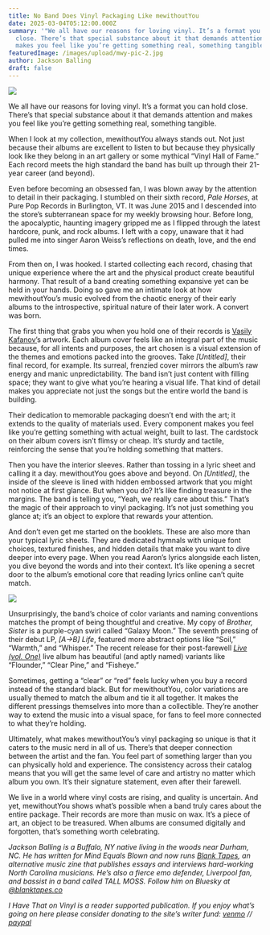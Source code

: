 ```yaml
---
title: No Band Does Vinyl Packaging Like mewithoutYou
date: 2025-03-04T05:12:00.000Z
summary: '"We all have our reasons for loving vinyl. It’s a format you can hold
  close. There’s that special substance about it that demands attention and
  makes you feel like you’re getting something real, something tangible"'
featuredImage: /images/upload/mwy-pic-2.jpg
author: Jackson Balling
draft: false
---
```

![](/images/upload/mwy-pic-2.jpg)




We all have our reasons for loving vinyl. It’s a format you can hold close. There’s that special substance about it that demands attention and makes you feel like you’re getting something real, something tangible. 

When I look at my collection, mewithoutYou always stands out. Not just because their albums are excellent to listen to but because they physically look like they belong in an art gallery or some mythical “Vinyl Hall of Fame.” Each record meets the high standard the band has built up through their 21-year career (and beyond).

Even before becoming an obsessed fan, I was blown away by the attention to detail in their packaging. I stumbled on their sixth record, *Pale Horses*, at Pure Pop Records in Burlington, VT. It was June 2015 and I descended into the store’s subterranean space for my weekly browsing hour. Before long, the apocalyptic, haunting imagery gripped me as I flipped through the latest hardcore, punk, and rock albums. I left with a copy, unaware that it had pulled me into singer Aaron Weiss’s reflections on death, love, and the end times.

From then on, I was hooked. I started collecting each record, chasing that unique experience where the art and the physical product create beautiful harmony. That result of a band creating something expansive yet can be held in your hands. Doing so gave me an intimate look at how mewithoutYou’s music evolved from the chaotic energy of their early albums to the introspective, spiritual nature of their later work. A convert was born.

The first thing that grabs you when you hold one of their records is [Vasily Kafanov’](https://www.kafanov.com/)s artwork. Each album cover feels like an integral part of the music because, for all intents and purposes, the art chosen is a visual extension of the themes and emotions packed into the grooves. Take *\[Untitled]*, their final record, for example. Its surreal, frenzied cover mirrors the album’s raw energy and manic unpredictability. The band isn’t just content with filling space; they want to give what you’re hearing a visual life. That kind of detail makes you appreciate not just the songs but the entire world the band is building.

Their dedication to memorable packaging doesn’t end with the art; it extends to the quality of materials used. Every component makes you feel like you’re getting something with actual weight, built to last. The cardstock on their album covers isn’t flimsy or cheap. It’s sturdy and tactile, reinforcing the sense that you’re holding something that matters.

Then you have the interior sleeves. Rather than tossing in a lyric sheet and calling it a day. mewithoutYou goes above and beyond. On *\[Untitled]*, the inside of the sleeve is lined with hidden embossed artwork that you might not notice at first glance. But when you do? It’s like finding treasure in the margins. The band is telling you, “Yeah, we really care about this.” That’s the magic of their approach to vinyl packaging. It’s not just something you glance at; it’s an object to explore that rewards your attention.

And don’t even get me started on the booklets. These are also more than your typical lyric sheets. They are dedicated hymnals with unique font choices, textured finishes, and hidden details that make you want to dive deeper into every page. When you read Aaron’s lyrics alongside each listen, you dive beyond the words and into their context. It’s like opening a secret door to the album’s emotional core that reading lyrics online can’t quite match.

![](/images/upload/mwy-pic-1.jpg)

Unsurprisingly, the band’s choice of color variants and naming conventions matches the prompt of being thoughtful and creative. My copy of *Brother, Sister* is a purple-cyan swirl called “Galaxy Moon.” The seventh pressing of their debut LP, *\[A→B] Life*, featured more abstract options like “Soil,” “Warmth,” and “Whisper.” The recent release for their post-farewell *[Live (vol. One)](https://mewithoutyou.com/collections/top-4/products/live-vol-one?variant=41162212474926)* live album has beautiful (and aptly named) variants like “Flounder,” “Clear Pine,” and “Fisheye.”

Sometimes, getting a “clear” or “red” feels lucky when you buy a record instead of the standard black. But for mewithoutYou, color variations are usually themed to match the album and tie it all together. It makes the different pressings themselves into more than a collectible. They’re another way to extend the music into a visual space, for fans to feel more connected to what they’re holding.

Ultimately, what makes mewithoutYou’s vinyl packaging so unique is that it caters to the music nerd in all of us. There’s that deeper connection between the artist and the fan. You feel part of something larger than you can physically hold and experience. The consistency across their catalog means that you will get the same level of care and artistry no matter which album you own. It’s their signature statement, even after their farewell.

We live in a world where vinyl costs are rising, and quality is uncertain. And yet, mewithoutYou shows what’s possible when a band truly cares about the entire package. Their records are more than music on wax. It’s a piece of art, an object to be treasured. When albums are consumed digitally and forgotten, that’s something worth celebrating.

*Jackson Balling is a Buffalo, NY native living in the woods near Durham, NC. He has written for Mind Equals Blown and now runs [Blank Tapes](https://blanktapes.co/), an alternative music zine that publishes essays and interviews hard-working North Carolina musicians. He’s also a fierce emo defender, Liverpool fan, and bassist in a band called TALL MOSS. Follow him on Bluesky at [@blanktapes.co](https://bsky.app/profile/blanktapes.co)*



*I Have That on Vinyl is a reader supported publication. If you enjoy what’s going on here please consider donating to the site’s writer fund: [venmo](https://account.venmo.com/u/Michele-Catalano2659) // [paypal](https://www.paypal.com/paypalme/goingitaloneny?country.x=US&locale.x=en_US)*
